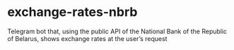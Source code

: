 # exchange-rates-nbrb
Telegram bot that, using the public API of the National Bank of the Republic of Belarus, shows exchange rates at the user’s request
